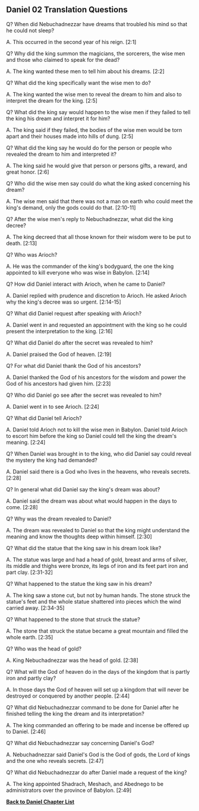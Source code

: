 ## Daniel 02 Translation Questions ##

Q? When did Nebuchadnezzar have dreams that troubled his mind so that he could not sleep?

A. This occurred in the second year of his reign. [2:1]

Q? Why did the king summon the magicians, the sorcerers, the wise men and those who claimed to speak for the dead?

A. The king wanted these men to tell him about his dreams. [2:2]

Q? What did the king specifically want the wise men to do?

A. The king wanted the wise men to reveal the dream to him and also to interpret the dream for the king. [2:5]

Q? What did the king say would happen to the wise men if they failed to tell the king his dream and interpret it for him?

A. The king said if they failed, the bodies of the wise men would be torn apart and their houses made into hills of dung. [2:5]

Q? What did the king say he would do for the person or people who revealed the dream to him and interpreted it?

A. The king said he would give that person or persons gifts, a reward, and great honor. [2:6]

Q? Who did the wise men say could do what the king asked concerning his dream?

A. The wise men said that there was not a man on earth who could meet the king's demand, only the gods could do that. [2:10-11]

Q? After the wise men's reply to Nebuchadnezzar, what did the king decree?

A. The king decreed that all those known for their wisdom were to be put to death. [2:13]

Q? Who was Arioch?

A. He was the commander of the king's bodyguard, the one the king appointed to kill everyone who was wise in Babylon. [2:14]

Q? How did Daniel interact with Arioch, when he came to Daniel?

A. Daniel replied with prudence and discretion to Arioch. He asked Arioch why the king's decree was so urgent. [2:14-15]

Q? What did Daniel request after speaking with Arioch?

A. Daniel went in and requested an appointment with the king so he could present the interpretation to the king. [2:16]

Q? What did Daniel do after the secret was revealed to him?

A. Daniel praised the God of heaven. [2:19]

Q? For what did Daniel thank the God of his ancestors?

A. Daniel thanked the God of his ancestors for the wisdom and power the God of his ancestors had given him. [2:23]

Q? Who did Daniel go see after the secret was revealed to him?

A. Daniel went in to see Arioch. [2:24]

Q? What did Daniel tell Arioch?

A. Daniel told Arioch not to kill the wise men in Babylon. Daniel told Arioch to escort him before the king so Daniel could tell the king the dream's meaning. [2:24]

Q? When Daniel was brought in to the king, who did Daniel say could reveal the mystery the king had demanded?

A. Daniel said there is a God who lives in the heavens, who reveals secrets. [2:28]

Q? In general what did Daniel say the king's dream was about?

A. Daniel said the dream was about what would happen in the days to come. [2:28]

Q? Why was the dream revealed to Daniel?

A. The dream was revealed to Daniel so that the king might understand the meaning and know the thoughts deep within himself. [2:30]

Q? What did the statue that the king saw in his dream look like?

A. The statue was large and had a head of gold, breast and arms of silver, its middle and thighs were bronze, its legs of iron and its feet part iron and part clay. [2:31-32]

Q? What happened to the statue the king saw in his dream?

A. The king saw a stone cut, but not by human hands. The stone struck the statue's feet and the whole statue shattered into pieces which the wind carried away. [2:34-35]

Q? What happened to the stone that struck the statue?

A. The stone that struck the statue became a great mountain and filled the whole earth. [2:35]

Q? Who was the head of gold?

A. King Nebuchadnezzar was the head of gold. [2:38]

Q? What will the God of heaven do in the days of the kingdom that is partly iron and partly clay?

A. In those days the God of heaven will set up a kingdom that will never be destroyed or conquered by another people. [2:44]

Q? What did Nebuchadnezzar command to be done for Daniel after he finished telling the king the dream and its interpretation?

A. The king commanded an offering to be made and incense be offered up to Daniel. [2:46]

Q? What did Nebuchadnezzar say concerning Daniel's God?

A. Nebuchadnezzar said Daniel's God is the God of gods, the Lord of kings and the one who reveals secrets. [2:47]

Q? What did Nebuchadnezzar do after Daniel made a request of the king?

A. The king appointed Shadrach, Meshach, and Abednego to be administrators over the province of Babylon. [2:49]

__[Back to Daniel Chapter List](./)__

